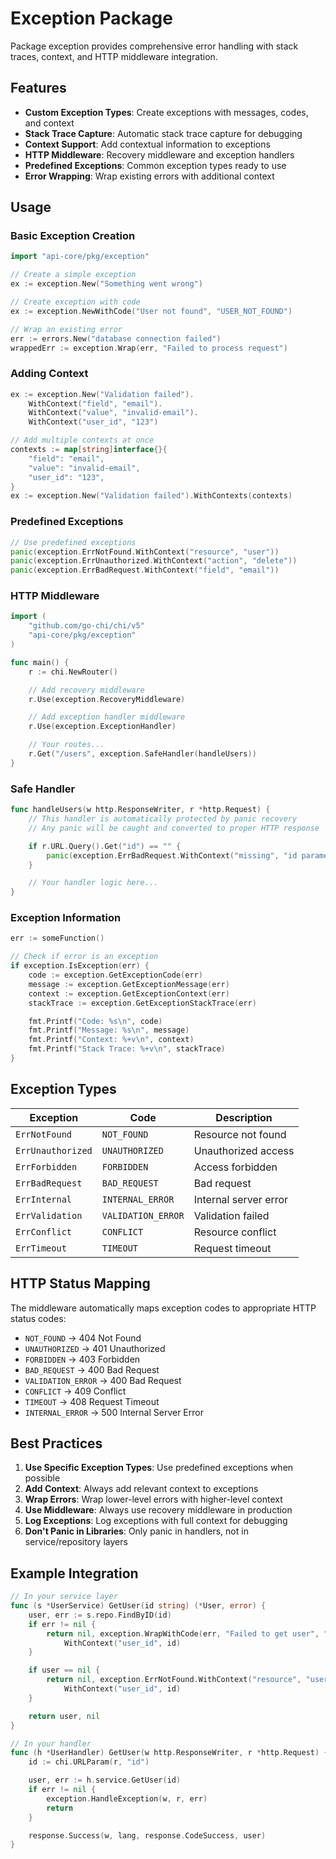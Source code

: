 # Exception Package

Package exception provides comprehensive error handling with stack traces, context, and HTTP middleware integration.

## Features

- **Custom Exception Types**: Create exceptions with messages, codes, and context
- **Stack Trace Capture**: Automatic stack trace capture for debugging
- **Context Support**: Add contextual information to exceptions
- **HTTP Middleware**: Recovery middleware and exception handlers
- **Predefined Exceptions**: Common exception types ready to use
- **Error Wrapping**: Wrap existing errors with additional context

## Usage

### Basic Exception Creation

```go
import "api-core/pkg/exception"

// Create a simple exception
ex := exception.New("Something went wrong")

// Create exception with code
ex := exception.NewWithCode("User not found", "USER_NOT_FOUND")

// Wrap an existing error
err := errors.New("database connection failed")
wrappedErr := exception.Wrap(err, "Failed to process request")
```

### Adding Context

```go
ex := exception.New("Validation failed").
    WithContext("field", "email").
    WithContext("value", "invalid-email").
    WithContext("user_id", "123")

// Add multiple contexts at once
contexts := map[string]interface{}{
    "field": "email",
    "value": "invalid-email",
    "user_id": "123",
}
ex := exception.New("Validation failed").WithContexts(contexts)
```

### Predefined Exceptions

```go
// Use predefined exceptions
panic(exception.ErrNotFound.WithContext("resource", "user"))
panic(exception.ErrUnauthorized.WithContext("action", "delete"))
panic(exception.ErrBadRequest.WithContext("field", "email"))
```

### HTTP Middleware

```go
import (
    "github.com/go-chi/chi/v5"
    "api-core/pkg/exception"
)

func main() {
    r := chi.NewRouter()

    // Add recovery middleware
    r.Use(exception.RecoveryMiddleware)

    // Add exception handler middleware
    r.Use(exception.ExceptionHandler)

    // Your routes...
    r.Get("/users", exception.SafeHandler(handleUsers))
}
```

### Safe Handler

```go
func handleUsers(w http.ResponseWriter, r *http.Request) {
    // This handler is automatically protected by panic recovery
    // Any panic will be caught and converted to proper HTTP response

    if r.URL.Query().Get("id") == "" {
        panic(exception.ErrBadRequest.WithContext("missing", "id parameter"))
    }

    // Your handler logic here...
}
```

### Exception Information

```go
err := someFunction()

// Check if error is an exception
if exception.IsException(err) {
    code := exception.GetExceptionCode(err)
    message := exception.GetExceptionMessage(err)
    context := exception.GetExceptionContext(err)
    stackTrace := exception.GetExceptionStackTrace(err)

    fmt.Printf("Code: %s\n", code)
    fmt.Printf("Message: %s\n", message)
    fmt.Printf("Context: %+v\n", context)
    fmt.Printf("Stack Trace: %+v\n", stackTrace)
}
```

## Exception Types

| Exception         | Code               | Description           |
| ----------------- | ------------------ | --------------------- |
| `ErrNotFound`     | `NOT_FOUND`        | Resource not found    |
| `ErrUnauthorized` | `UNAUTHORIZED`     | Unauthorized access   |
| `ErrForbidden`    | `FORBIDDEN`        | Access forbidden      |
| `ErrBadRequest`   | `BAD_REQUEST`      | Bad request           |
| `ErrInternal`     | `INTERNAL_ERROR`   | Internal server error |
| `ErrValidation`   | `VALIDATION_ERROR` | Validation failed     |
| `ErrConflict`     | `CONFLICT`         | Resource conflict     |
| `ErrTimeout`      | `TIMEOUT`          | Request timeout       |

## HTTP Status Mapping

The middleware automatically maps exception codes to appropriate HTTP status codes:

- `NOT_FOUND` → 404 Not Found
- `UNAUTHORIZED` → 401 Unauthorized
- `FORBIDDEN` → 403 Forbidden
- `BAD_REQUEST` → 400 Bad Request
- `VALIDATION_ERROR` → 400 Bad Request
- `CONFLICT` → 409 Conflict
- `TIMEOUT` → 408 Request Timeout
- `INTERNAL_ERROR` → 500 Internal Server Error

## Best Practices

1. **Use Specific Exception Types**: Use predefined exceptions when possible
2. **Add Context**: Always add relevant context to exceptions
3. **Wrap Errors**: Wrap lower-level errors with higher-level context
4. **Use Middleware**: Always use recovery middleware in production
5. **Log Exceptions**: Log exceptions with full context for debugging
6. **Don't Panic in Libraries**: Only panic in handlers, not in service/repository layers

## Example Integration

```go
// In your service layer
func (s *UserService) GetUser(id string) (*User, error) {
    user, err := s.repo.FindByID(id)
    if err != nil {
        return nil, exception.WrapWithCode(err, "Failed to get user", "USER_FETCH_ERROR").
            WithContext("user_id", id)
    }

    if user == nil {
        return nil, exception.ErrNotFound.WithContext("resource", "user").
            WithContext("user_id", id)
    }

    return user, nil
}

// In your handler
func (h *UserHandler) GetUser(w http.ResponseWriter, r *http.Request) {
    id := chi.URLParam(r, "id")

    user, err := h.service.GetUser(id)
    if err != nil {
        exception.HandleException(w, r, err)
        return
    }

    response.Success(w, lang, response.CodeSuccess, user)
}
```
